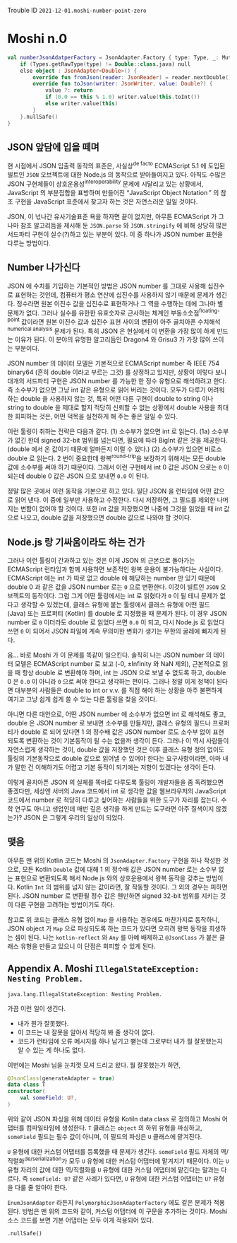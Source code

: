 Trouble ID `2021-12-01.moshi-number-point-zero`

# Moshi n.0

```kotlin
val numberJsonAdatperFactory = JsonAdapter.Factory { type: Type, _: MutableSet<out Annotation>, _: Moshi ->
    if (Types.getRawType(type) != Double::class.java) null
    else object : JsonAdapter<Double>() {
        override fun fromJson(reader: JsonReader) = reader.nextDouble()
        override fun toJson(writer: JsonWriter, value: Double?) {
            value ?: return
            if (0.0 == this % 1.0) writer.value(this.toInt())
            else writer.value(this)
        }
    }.nullSafe()
}
```

## JSON 앞담에 입을 떼며

현 시점에서 JSON 입출력 동작의 표준은, 사실상<sup>de facto</sup> ECMAScript 5.1 에 도입된 빌트인 `JSON` 오브젝트에 대한 Node.js 의 동작으로 받아들여지고 있다. 아직도 수많은 JSON 구현체들이 상호운용성<sup>interoperability</sup> 문제에 시달리고 있는 상황에서, JavaScript 의 부분집합을 표방하며 만들어진 “JavaScript Object Notation ” 의 참조 구현을 JavaScript 표준에서 찾고자 하는 것은 자연스러운 일일 것이다.

JSON, 이 넋나간 유사기술표준 욕을 하자면 끝이 없지만, 아무튼 ECMAScript 가 그나마 참조 알고리듬을 제시해 둔 `JSON.parse` 와 `JSON.stringify` 에 비해 상당히 많은 서드파티 구현이 실수(?)하고 있는 부분이 있다. 이 중 하나가 JSON number 표현을 다루는 방법이다.

## Number 나가신다

JSON 에 수치를 기입하는 기본적인 방법은 JSON number 를 그대로 사용해 십진수로 표현하는 것인데, 컴퓨터가 평소 연산에 십진수를 사용하지 않기 때문에 문제가 생긴다. 정수라면 원본 이진수 값을 십진수로 표현하거나 그 역을 수행하는 데에 그나마 별 문제가 없다. 그러나 실수를 유한한 유효숫자로 근사하는 체계인 부동소숫점<sup>floating-point</sup> 값이라면 원본 이진수 값과 십진수 표현 사이의 변환이 아주 골치아픈 수치해석<sup>numerical analysis</sup> 문제가 된다. 특히 JSON 은 현실에서 이 변환을 가장 많이 하게 만드는 이유가 된다. 이 분야의 유명한 알고리듬인 Dragon4 와 Grisu3 가 가장 많이 쓰이는 부분이다.

JSON number 의 데이터 모델은 기본적으로 ECMAScript number 즉 IEEE 754 binary64 (흔히 double 이라고 부르는 그것) 를 상정하고 있지만, 상황이 이렇다 보니 대개의 서드파티 구현은 JSON number 를 가능한 한 정수 유형으로 해석하려고 한다. 즉 소수부가 없으면 그냥 int 같은 유형으로 읽어 버리는 것이다. 모두가 다루기 어려워하는 double 을 사용하지 않는 것, 특히 어떤 다른 구현이 double to string 이나 string to double 을 제대로 할지 적당히 신뢰할 수 없는 상황에서 double 사용을 최대한 회피하는 것은, 어떤 덕목을 실천하게 해 주는 좋은 일일 수 있다.

이런 툴링이 취하는 전략은 다음과 같다. (1) 소수부가 없으면 int 로 읽는다. (1a) 소수부가 없긴 한데 signed 32-bit 범위를 넘는다면, 필요에 따라 BigInt 같은 것을 제공한다. (double 에서 온 값이기 때문에 얼마든지 이럴 수 있다.) (2) 소수부가 있으면 비로소 double 로 읽는다. 2 번이 중요한데 왕복<sup>round-trip</sup>을 보장하기 위해서는 모든 double 값에 소수부를 써야 하기 때문이다. 그래서 이런 구현에서 int 0 값은 JSON 으로는 `0` 이 되는데 double 0 값은 JSON 으로 보내면 `0.0` 이 된다.

정말 많은 곳에서 이런 동작을 기본으로 하고 있다. 일단 JSON 을 런타임에 어떤 값으로 읽어 낸다. 이 중에 일부만 사용하고 수정한다. 다시 저장하면, 그 필드를 제외한 나머지는 변함이 없어야 할 것이다. 또한 int 값을 저장했으면 나중에 그것을 읽었을 때 int 값으로 나오고, double 값을 저장했으면 double 값으로 나와야 할 것이다.

## Node.js 랑 기싸움이라도 하는 건가

그러나 이런 툴링이 간과하고 있는 것은 이게 JSON 의 근본으로 돌아가는 ECMAScript 런타임과 함께 사용하면 보존적인 왕복 운용이 불가능하다는 사실이다. ECMAScript 에는 int 가 따로 없고 double 에 해당하는 number 만 있기 때문에 double 0 과 같은 값을 JSON number 로는 `0` 으로 변환한다. 이것이 빌트인 `JSON` 오브젝트의 동작이다. 그럼 그게 어떤 툴링에서는 int 로 읽혔다가 `0` 이 될 테니 문제가 없다고 생각할 수 있겠는데, 클래스 유형에 붙는 툴링에서 클래스 유형에 어떤 필드 (Java) 또는 프로퍼티 (Kotlin) 를 double 로 지정했을 때 문제가 된다. 이 경우 JSON number 로 `0` 이더라도 double 로 읽었다 쓰면 `0.0` 이 되고, 다시 Node.js 로 읽었다 쓰면 `0` 이 되어서 JSON 파일에 계속 무의미한 변화가 생기는 무한의 굴레에 빠지게 된다.

음&hellip; 바로 Moshi 가 이 문제를 똑같이 일으킨다. 솔직히 나는 JSON number 의 데이터 모델은 ECMAScript number 로 보고 (-0, ±Infinity 와 NaN 제외), 근본적으로 읽을 때 항상 double 로 변환해야 하며, int 는 JSON 으로 보낼 수 없도록 하고, double 0 은 `0.0` 이 아니라 `0` 으로 써야 한다고 생각하는 편이다. 그러나 정말 이게 정책이 된다면 대부분의 사람들은 double to int or v.v. 를 직접 해야 하는 상황을 아주 불편하게 여기고 그냥 쉽게 쉽게 쓸 수 있는 다른 툴링을 찾을 것이다.

아니면 다른 대안으로, 어떤 JSON number 에 소수부가 없으면 int 로 해석해도 좋고, double 은 JSON number 로 보내면 소수부를 만들지만, 클래스 유형의 필드나 프로퍼티가 double 로 되어 있다면 1 의 정수배 값은 JSON number 로도 소수부 없이 표현되도록 변환하는 것이 기본동작이 될 수는 없을까 생각이 든다. 그러나 이 역시 사람들이 자연스럽게 생각하는 것이, double 값을 저장했던 것은 이후 클래스 유형 정의 없이도 툴링의 기본동작으로 double 값으로 읽어낼 수 있어야 한다는 요구사항이라면, 아마 내가 말한 건 이해하기도 어렵고 기본 동작이 되기에는 저항이 있겠다는 생각이 든다.

이렇게 골치아픈 JSON 의 실체를 똑바로 다루도록 툴링이 개발자들을 좀 독려했으면 좋겠다만, 세상엔 서버의 Java 코드에서 int 로 생각한 값을 웹브라우저의 JavaScript 코드에서 number 로 적당히 다루고 싶어하는 사람들을 위한 도구가 자리를 잡는다. 수학 연구도 아니고 생업인데 매번 깊은 생각을 하게 만드는 도구라면 아주 질색이지 않겠는가? JSON 은 그렇게 우리의 일상이 되었다.

## 맺음

아무튼 맨 위의 Kotlin 코드는 Moshi 의 `JsonAdapter.Factory` 구현을 하나 작성한 것으로, 모든 Kotlin `Double` 값에 대해 1 의 정수배 값은 JSON number 로는 소수부 없는 표현으로 변환되도록 해서 Node.js 와의 상호운용에서 왕복 동작을 갖추는 방법이다. Kotlin `Int` 의 범위를 넘지 않는 값이라면, 잘 작동할 것이다. 그 외의 경우는 피하면 된다. JSON number 로 변환될 정수 값은 웬만하면 signed 32-bit 범위를 지키는 것이 다른 구현을 고려하는 방법이기도 하다.

참고로 위 코드는 클래스 유형 없이 `Map` 을 사용하는 경우에도 마찬가지로 동작하니, JSON object 가 `Map` 으로 파싱되도록 하는 코드가 있다면 오히려 왕복 동작을 희생하는 셈이 된다. 나는 `kotlin-reflect` 와 `Any` 를 아예 배제하고 `@JsonClass` 가 붙은 클래스 유형을 만들고 있으니 이 단점은 회피할 수 있게 된다.

## Appendix A. Moshi `IllegalStateException: Nesting Problem.`

```
java.lang.IllegalStateException: Nesting Problem.
```

가끔 이런 일이 생긴다.

- 내가 뭔가 잘못했다.
- 이 코드는 내 잘못을 알아서 적당히 봐 줄 생각이 없다.
- 코드가 런타임에 오류 메시지를 하나 남기고 뻗는데 그로부터 내가 뭘 잘못했는지 알 수 있는 게 하나도 없다.

이번에는 Moshi 님을 눈치껏 모셔 드리고 왔다. 뭘 잘못했는가 하면,

```kotlin
@JsonClass(generateAdapter = true)
data class T
constructor(
    val someField: U?,
)
```

위와 같이 JSON 파싱을 위해 데이터 유형을 Kotiln data class 로 정의하고 Moshi 어댑터를 컴파일타임에 생성한다. `T` 클래스는 `object` 의 하위 유형을 파싱하고, `someField` 필드는 필수 값이 아니며, 이 필드의 파싱은 `U` 클래스에 맡겨진다.

`U`  유형에 대한 커스텀 어댑터를 등록했을 때 문제가 생긴다. `someField` 필드 자체의 역/직렬화<sup>de/serialization</sup>가 모두 `U` 유형에 대한 커스텀 어댑터에 맡겨지기 때문이다. 이는 `U` 유형 자리의 값에 대한 역/직렬화를 `U` 유형에 대한 커스텀 어댑터에 맡긴다는 말과는 다르다. 즉 `someField: U?` 같은 사례가 있다면, `U` 유형에 대한 커스텀 어댑터는 `U?` 유형을 다룰 줄 알아야 한다.

`EnumJsonAdapter` 라든지 `PolymorphicJsonAdapterFactory` 에도 같은 문제가 적용된다. 방법은 맨 위의 코드와 같이, 커스텀 어댑터에 이 구문을 추가하는 것이다. Moshi 소스 코드를 보면 기본 어댑터는 모두 이게 적용되어 있다.

```
.nullSafe()
```

